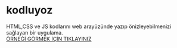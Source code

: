 # kodluyoz
HTML,CSS ve JS kodlarını web arayüzünde yazıp önizleyebilmenizi sağlayan bir uygulama.<br>
<a href="http://kodluyoz.yozyoz.ist">ÖRNEĞİ GÖRMEK İÇİN TIKLAYINIZ</a>
